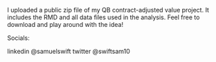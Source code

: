 I uploaded a public zip file of my QB contract-adjusted value project. It includes the RMD and all data files used in the analysis. Feel free to download and play around with the idea!

Socials:

linkedin @samuelswift
twitter @swiftsam10 
